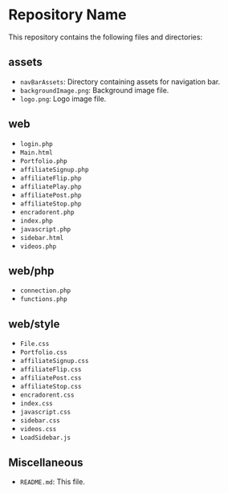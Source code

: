 # Repository Name

This repository contains the following files and directories:

## assets

- `navBarAssets`: Directory containing assets for navigation bar.
- `backgroundImage.png`: Background image file.
- `logo.png`: Logo image file.

## web

- `login.php`
- `Main.html`
- `Portfolio.php`
- `affiliateSignup.php`
- `affiliateFlip.php`
- `affiliatePlay.php`
- `affiliatePost.php`
- `affiliateStop.php`
- `encradorent.php`
- `index.php`
- `javascript.php`
- `sidebar.html`
- `videos.php`

## web/php

- `connection.php`
- `functions.php`

## web/style

- `File.css`
- `Portfolio.css`
- `affiliateSignup.css`
- `affiliateFlip.css`
- `affiliatePost.css`
- `affiliateStop.css`
- `encradorent.css`
- `index.css`
- `javascript.css`
- `sidebar.css`
- `videos.css`
- `LoadSidebar.js`

## Miscellaneous

- `README.md`: This file.
